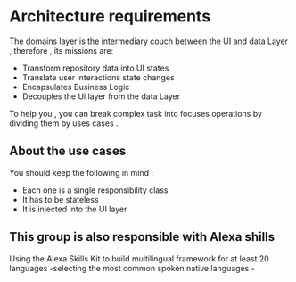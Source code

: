 # Architecture requirements 

The domains layer is the intermediary couch between the UI and data Layer , therefore , its missions are:
- Transform repository data into UI states
- Translate user interactions state changes
- Encapsulates Business Logic
- Decouples the Ui layer from the data Layer

To help you , you can break complex task into focuses operations by dividing them by uses cases .

## About the use cases 

You should keep the following in mind :
- Each one is a single responsibility class
- It has to be stateless
- It is injected into the UI layer

## This group is also responsible with Alexa shills 

Using the Alexa Skills Kit to build multilingual framework for at least 20 languages -selecting the most common spoken native languages -
